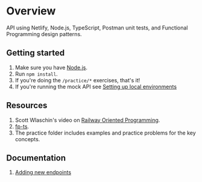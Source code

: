 # Overview

API using Netlify, Node.js, TypeScript, Postman unit tests, and Functional Programming design patterns.

## Getting started
1. Make sure you have [Node.js](https://nodejs.org/en).
1. Run `npm install`.
1. If you're doing the `/practice/*` exercises, that's it!
1. If you're running the mock API see [Setting up local environments](./docs/setup-local.md)

## Resources
1. Scott Wlaschin's video on [Railway Oriented Programming](https://vimeo.com/113707214).
1. [fp-ts](https://gcanti.github.io/fp-ts/).
1. The practice folder includes examples and practice problems for the key concepts.

## Documentation
1. [Adding new endpoints](./docs/adding-new-endpoints.md)